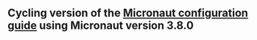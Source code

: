 ## Cycling version of the [Micronaut configuration guide](https://guides.micronaut.io/latest/micronaut-configuration-gradle-groovy.html) using Micronaut version 3.8.0